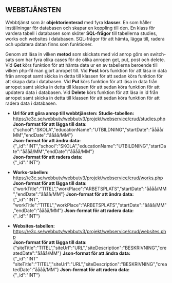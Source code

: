 ## WEBBTJÄNSTEN
Webbtjänst som är **objektorienterad** med fyra **klasser**. 
En som håller inställningar för databasen och skapar en koppling till den.
En klass för vardera tabell i databasen som sköter **SQL-frågor** till tabellerna studies, works och websites i databasen.
SQL-frågor för att hämta, lägga till, radera och updatera datan finns som funktioner.

Genom att läsa in vilken **metod** som skickats med vid anrop görs en switch-sats som har fyra olika cases för de olika anropen get, put, post och delete.
Vid **Get** körs funktion för att hämta data ur en av tabellerna beroende till vilken php-fil man gjort anropet till.
Vid **Post** körs funktion för att läsa in data från anropet samt skicka in detta till klassen för att sedan köra funktion för att skapa data i databasen.
Vid **Put** körs funktion för att läsa in data från anropet samt skicka in detta till klassen för att sedan köra funktion för att updatera data i databasen.
Vid **Delete** körs funktion för att läsa in id från anropet samt skicka in detta till klassen för att sedan köra funktion för att radera data i databasen.

* **Url för att göra anrop till webbtjänsten:** 
**Studie-tabellen:** https://e3c.se/webbutv/webbutv3/projekt/webservice/crud/studies.php  
**Json-format för att lägga till data:**  
{"school":"SKOLA","educationName":"UTBILDNING","startDate":"åååå/MM","endDate":"åååå/MM"}  
**Json-format för att ändra data:**  
{"_id":"INT","school":"SKOLA","educationName":"UTBILDNING","startDate":"åååå/MM","endDate":"åååå/MM"}  
**Json-format för att radera data:**  
{"_id":"INT"}

* **Works-tabellen:** https://e3c.se/webbutv/webbutv3/projekt/webservice/crud/works.php  
**Json-format för att lägga till data:**  
{"workTitle":"TITEL","workPlace":"ARBETSPLATS","startDate":"åååå/MM","endDate":"åååå/MM"}
**Json-format för att ändra data:**  
{"_id":"INT", "workTitle":"TITEL","workPlace":"ARBETSPLATS","startDate":"åååå/MM","endDate":"åååå/MM"}
**Json-format för att radera data:**  
{"_id":"INT"}

* **Websites-tabellen:** https://e3c.se/webbutv/webbutv3/projekt/webservice/crud/websites.php  
**Json-format för att lägga till data:**  
{"siteTitle":"TITEL","siteUrl":"URL","siteDescription":"BESKRIVNING","createdDate":"åååå/MM"}
**Json-format för att ändra data:**  
{"_id":"INT" "siteTitle":"TITEL","siteUrl":"URL","siteDescription":"BESKRIVNING","createdDate":"åååå/MM"}
**Json-format för att radera data:**  
{"_id":"INT"}
